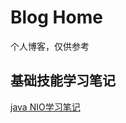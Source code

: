 # Blog Home
个人博客，仅供参考

## 基础技能学习笔记
[java NIO学习笔记](https://github.com/mas-wang/mas-wang.github.io/issues/1)
